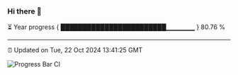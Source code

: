 ### Hi there 👋

⏳ Year progress { ████████████████████████▁▁▁▁▁▁ } 80.76 %

---

⏰ Updated on Tue, 22 Oct 2024 13:41:25 GMT

![Progress Bar CI](https://github.com/IshwaranRudhara/GIT-ACTION/workflows/Progress%20Bar%20CI/badge.svg)
